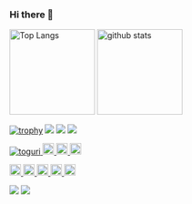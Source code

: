 ### Hi there 👋

<p align="left"> 
  <img alt="Top Langs" height="150px" src="https://github-readme-stats.vercel.app/api/top-langs/?username=toguri&layout=compact&count_private=true&show_icons=true&show_icons=true&theme=onedark" />
  <img alt="github stats" height="150px" src="https://github-readme-stats.vercel.app/api?username=toguri&count_private=true&show_icons=true&show_icons=true&theme=onedark" />
</p>


[![trophy](https://github-profile-trophy.vercel.app/?username=toguri&theme=gruvbox)](https://github.com/ryo-ma/github-profile-trophy)
[![](https://raw.githubusercontent.com/toguri/toguri/master/profile-summary-card-output/dracula/0-profile-details.svg)](https://github.com/vn7n24fzkq/github-profile-summary-cards)
[![](https://raw.githubusercontent.com/toguri/yuttogurikat/master/profile-summary-card-output/dracula/1-repos-per-language.svg)](https://github.com/vn7n24fzkq/github-profile-summary-cards)
[![](https://raw.githubusercontent.com/toguri/toguri/master/profile-summary-card-output/dracula/2-most-commit-language.svg)](https://github.com/vn7n24fzkq/github-profile-summary-cards)

<p align="left">
  <a href="https://github.com/toguri/toguri/">
    <img src="https://komarev.com/ghpvc/?username=toguri" alt="toguri" />
  </a>
  <a href="http://twitter.com/neiraza">
    <img height="20" src="https://img.shields.io/twitter/follow/neiraza?label=Twitter&logo=twitter&style=flat" />
  </a>
  <a href="https://github.com/toguri">
    <img height="20" src="https://img.shields.io/github/followers/toguri?label=follow&logo=github&style=flat" />
  </a>
  <a href="https://stackoverflow.com/users/2458396/oguri-tooru">
    <img height="20" src="https://img.shields.io/stackexchange/stackoverflow/r/2458396?label=StackOverflow&logo=stack-overflow&style=flat" />
  </a>
</p>

<p align="left">
  <a href="https://zenn.dev/toguri">
    <img height="20" src="https://zenn.badge.nikaera.com/s/toguri/likes" />
  </a>
  <a href="https://zenn.dev/toguri">
    <img height="20" src="https://zenn.badge.nikaera.com/s/toguri/followers" />
  </a>
  <a href="https://zenn.dev/toguri">
    <img height="20" src="https://zenn.badge.nikaera.com/s/toguri/articles" />
  </a>
  <a href="http://qiita.com/toguri">
    <img height="20" src="https://qiita-badge.apiapi.app/s/toguri/followers.svg" />
  </a>
  <a href="http://qiita.com/toguri">
    <img height="20" src="https://qiita-badge.apiapi.app/s/toguri/posts.svg" />
  </a>
</p>

[![](https://activity-graph.herokuapp.com/graph?username=toguri&theme=github)](https://activity-graph.herokuapp.com/graph?username=toguri&theme=github)
[![](https://github-readme-streak-stats.herokuapp.com/?user=toguri&theme=dark)](https://github-readme-streak-stats.herokuapp.com/?user=toguri&theme=dark)
  
<!--
**toguri/toguri** is a ✨ _special_ ✨ repository because its `README.md` (this file) appears on your GitHub profile.

Here are some ideas to get you started:

- 🔭 I’m currently working on ...
- 🌱 I’m currently learning ...
- 👯 I’m looking to collaborate on ...
- 🤔 I’m looking for help with ...
- 💬 Ask me about ...
- 📫 How to reach me: ...
- 😄 Pronouns: ...
- ⚡ Fun fact: ...
-->

